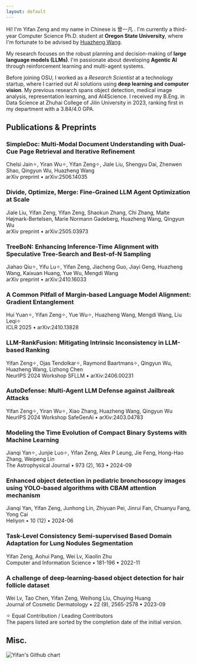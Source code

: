 ```yaml
---
layout: default
---
```


Hi! I'm Yifan Zeng and my name in Chinese is 曾一凡 . I'm currently a third-year Computer Science Ph.D. student at **Oregon State University**, where I'm fortunate to be advised by [Huazheng Wang](https://huazhengwang.github.io/).

My research focuses on the robust planning and decision-making of **large language models (LLMs)**.
I'm passionate about developing **Agentic AI** through reinforcement learning and multi-agent systems.

Before joining OSU, I worked as a *Research Scientist* at a technology startup, where I carried out AI solutions using **deep learning and computer vision**.
My previous research spans object detection, medical image analysis, representation learning, and AI4Science.
I received my B.Eng. in Data Science at Zhuhai College of Jilin University in 2023, ranking first in my department with a 3.84/4.0 GPA.

<!-- ## News and Updates -->


## Publications & Preprints

<div class="publications-container">
    <div class="publication-item">
        <h3 class="publication-title">SimpleDoc: Multi-Modal Document Understanding with Dual-Cue Page Retrieval and Iterative Refinement</h3>
        <div class="publication-authors">
            Chelsi Jain✧, Yiran Wu✧, <span class="highlighted-author">Yifan Zeng</span>✧, Jiale Liu, Shengyu Dai, Zhenwen Shao, Qingyun Wu, Huazheng Wang
        </div>
        <div class="publication-info">
            <span class="publication-venue">arXiv preprint</span>
            <span class="publication-separator">•</span>
            <span class="publication-date">arXiv:2506.14035</span>
        </div>
    </div>
</div>

<div class="publications-container">
    <div class="publication-item">
        <h3 class="publication-title">Divide, Optimize, Merge: Fine-Grained LLM Agent Optimization at Scale</h3>
        <div class="publication-authors">
            Jiale Liu, <span class="highlighted-author">Yifan Zeng</span>, Yifan Zeng, Shaokun Zhang, Chi Zhang, Malte Højmark-Bertelsen, Marie Normann Gadeberg, Huazheng Wang, Qingyun Wu
        </div>
        <div class="publication-info">
            <span class="publication-venue">arXiv preprint</span>
            <span class="publication-separator">•</span>
            <span class="publication-date">arXiv:2505.03973</span>
        </div>
    </div>
</div>

<div class="publications-container">
    <div class="publication-item">
        <h3 class="publication-title">TreeBoN: Enhancing Inference-Time Alignment with Speculative Tree-Search and Best-of-N Sampling</h3>
        <div class="publication-authors">
            Jiahao Qiu✧, Yifu Lu✧, <span class="highlighted-author">Yifan Zeng</span>, Jiacheng Guo, Jiayi Geng, Huazheng Wang, Kaixuan Huang, Yue Wu, Mengdi Wang
        </div>
        <div class="publication-info">
            <span class="publication-venue">arXiv preprint</span>
            <span class="publication-separator">•</span>
            <span class="publication-date">arXiv:2410.16033</span>
        </div>
    </div>
</div>

<div class="publications-container">
    <div class="publication-item">
        <h3 class="publication-title">A Common Pitfall of Margin-based Language Model Alignment: Gradient Entanglement</h3>
        <div class="publication-authors">
            Hui Yuan✧, <span class="highlighted-author">Yifan Zeng</span>✧, Yue Wu✧, Huazheng Wang, Mengdi Wang, Liu Leqi✧
        </div>
        <div class="publication-info">
            <span class="publication-venue">ICLR 2025</span>
            <span class="publication-separator">•</span>
            <span class="publication-date">arXiv:2410.13828</span>
        </div>
    </div>
</div>

<div class="publications-container">
    <div class="publication-item">
        <h3 class="publication-title">LLM-RankFusion: Mitigating Intrinsic Inconsistency in LLM-based Ranking</h3>
        <div class="publication-authors">
            <span class="highlighted-author">Yifan Zeng</span>✧, Ojas Tendolkar✧, Raymond Baartmans✧, Qingyun Wu, Huazheng Wang, Lizhong Chen
        </div>
        <div class="publication-info">
            <span class="publication-venue">NeurIPS 2024 Workshop SFLLM</span>
            <span class="publication-separator">•</span>
            <span class="publication-date">arXiv:2406.00231</span>
        </div>
    </div>
</div>

<div class="publications-container">
    <div class="publication-item">
        <h3 class="publication-title">AutoDefense: Multi-Agent LLM Defense against Jailbreak Attacks</h3>
        <div class="publication-authors">
            <span class="highlighted-author">Yifan Zeng</span>✧, Yiran Wu✧, Xiao Zhang, Huazheng Wang, Qingyun Wu
        </div>
        <div class="publication-info">
            <span class="publication-venue">NeurIPS 2024 Workshop SafeGenAi</span>
            <span class="publication-separator">•</span>
            <span class="publication-date">arXiv:2403.04783</span>
        </div>
    </div>
</div>

<div class="publications-container">
    <div class="publication-item">
        <h3 class="publication-title">Modeling the Time Evolution of Compact Binary Systems with Machine Learning</h3>
        <div class="publication-authors">
            Jianqi Yan✧, Junjie Luo✧, <span class="highlighted-author">Yifan Zeng</span>, Alex P Leung, Jie Feng, Hong-Hao Zhang, Weipeng Lin
        </div>
        <div class="publication-info">
            <span class="publication-venue">The Astrophysical Journal</span>
            <span class="publication-separator">•</span>
            <span class="publication-date">973 (2), 163</span>
            <span class="publication-separator">•</span>
            <span class="publication-date">2024-09</span>
        </div>
    </div>
</div>

<div class="publications-container">
    <div class="publication-item">
        <h3 class="publication-title">Enhanced object detection in pediatric bronchoscopy images using YOLO-based algorithms with CBAM attention mechanism</h3>
        <div class="publication-authors">
            Jianqi Yan, <span class="highlighted-author">Yifan Zeng</span>, Junhong Lin, Zhiyuan Pei, Jinrui Fan, Chuanyu Fang, Yong Cai
        </div>
        <div class="publication-info">
            <span class="publication-venue">Heliyon</span>
            <span class="publication-separator">•</span>
            <span class="publication-date">10 (12)</span>
            <span class="publication-separator">•</span>
            <span class="publication-date">2024-06</span>
        </div>
    </div>
</div>


<div class="publications-container">
    <div class="publication-item">
        <h3 class="publication-title">Task-Level Consistency Semi-supervised Based Domain Adaptation for Lung Nodules Segmentation</h3>
        <div class="publication-authors">
            <span class="highlighted-author">Yifan Zeng</span>, Aohui Pang, Wei Lv, Xiaolin Zhu
        </div>
        <div class="publication-info">
            <span class="publication-venue">Computer and Information Science</span>
            <span class="publication-separator">•</span>
            <span class="publication-date">181-196</span>
            <span class="publication-separator">•</span>
            <span class="publication-date">2022-11</span>
        </div>
    </div>
</div>


<div class="publications-container">
    <div class="publication-item">
        <h3 class="publication-title">A challenge of deep‐learning‐based object detection for hair follicle dataset</h3>
        <div class="publication-authors">
            Wei Lv, Tao Chen, <span class="highlighted-author">Yifan Zeng</span>, Weihong Liu, Chuying Huang
        </div>
        <div class="publication-info">
            <span class="publication-venue">Journal of Cosmetic Dermatology</span>
            <span class="publication-separator">•</span>
            <span class="publication-date">22 (9), 2565-2578</span>
            <span class="publication-separator">•</span>
            <span class="publication-date">2023-09</span>
        </div>
    </div>
</div>

✧ Equal Contribution / Leading Contributors <br>
The papers listed are sorted by the completion date of the initial version.

## Misc.

<img src="http://ghchart.rshah.org/XHMY" alt="Yifan's Github chart" />
